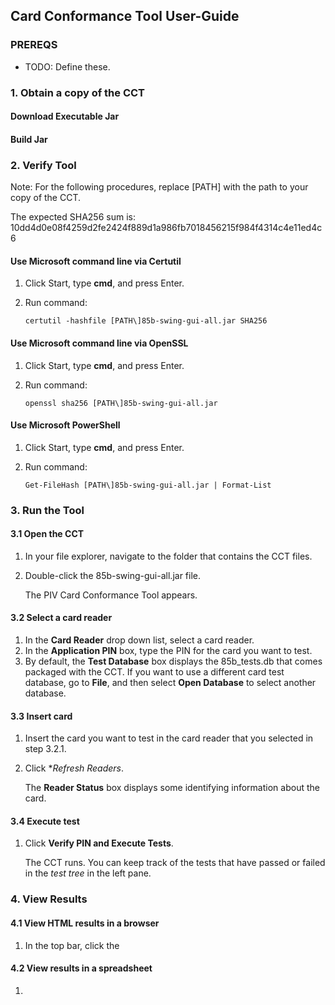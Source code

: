 ## Card Conformance Tool User-Guide

### PREREQS
- TODO: Define these.

### 1. Obtain a copy of the CCT

#### Download Executable Jar

#### Build Jar


### 2. Verify Tool

Note: For the following procedures, replace [PATH\] with the path to your copy of the CCT.

The expected SHA256 sum is: 10dd4d0e08f4259d2fe2424f889d1a986fb7018456215f984f4314c4e11ed4c6

#### Use Microsoft command line via Certutil
1. Click Start, type **cmd**, and press Enter.
2. Run command:

    ```certutil -hashfile [PATH\]85b-swing-gui-all.jar SHA256```


#### Use Microsoft command line via OpenSSL
1. Click Start, type **cmd**, and press Enter.
2. Run command:

     ```openssl sha256 [PATH\]85b-swing-gui-all.jar```


#### Use Microsoft PowerShell
1. Click Start, type **cmd**, and press Enter.
2. Run command:

     ```Get-FileHash [PATH\]85b-swing-gui-all.jar | Format-List```


### 3. Run the Tool

#### 3.1 Open the CCT
1. In your file explorer, navigate to the folder that contains the CCT files.
2. Double-click the 85b-swing-gui-all.jar file.

    The PIV Card Conformance Tool appears.

#### 3.2 Select a card reader 
1. In the **Card Reader** drop down list, select a card reader.
2. In the **Application PIN** box, type the PIN for the card you want to test.
3. By default, the **Test Database** box displays the 85b_tests.db that comes packaged with the CCT. If you want to use a different card test database, go to **File**, and then select **Open Database** to select another database.

#### 3.3 Insert card
1. Insert the card you want to test in the card reader that you selected in step 3.2.1.
2. Click **Refresh Readers*.

    The **Reader Status** box displays some identifying information about the card.

#### 3.4 Execute test
1. Click **Verify PIN and Execute Tests**.

    The CCT runs. You can keep track of the tests that have passed or failed in the *test tree* in the left pane.

### 4. View Results

#### 4.1 View HTML results in a browser
1. In the top bar, click the 

#### 4.2 View results in a spreadsheet
1. 
